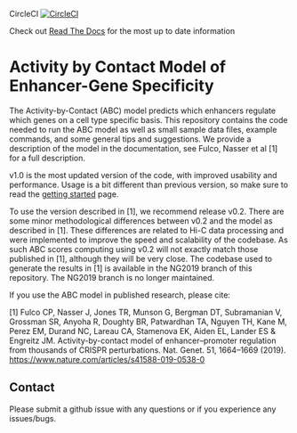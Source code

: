CircleCI [![CircleCI](https://dl.circleci.com/status-badge/img/gh/broadinstitute/ABC-Enhancer-Gene-Prediction/tree/dev.svg?style=svg)](https://dl.circleci.com/status-badge/redirect/gh/broadinstitute/ABC-Enhancer-Gene-Prediction/tree/dev)

Check out [Read The Docs](https://abc-enhancer-gene-prediction.readthedocs.io/en/latest/) for the most up to date information

# Activity by Contact Model of Enhancer-Gene Specificity

The Activity-by-Contact (ABC) model predicts which enhancers regulate which genes on a cell type specific basis. This repository contains the code needed to run the ABC model as well as small sample data files, example commands, and some general tips and suggestions. We provide a description of the model in the documentation, see Fulco, Nasser et al [1] for a full description.

v1.0 is the  most updated version of the code, with improved usability and performance. Usage is a bit different than previous version, so make sure to read the [getting started](https://abc-enhancer-gene-prediction.readthedocs.io/en/latest/usage/getting_started.html#) page.

To use the version described in [1], we recommend release v0.2. There are some minor methodological differences between v0.2 and the model as described in [1]. These differences are related to Hi-C data processing and were implemented to improve the speed and scalability of the codebase. As such ABC scores computing using v0.2 will not exactly match those published in [1], although they will be very close. The codebase used to generate the results in [1] is available in the NG2019 branch of this repository. The NG2019 branch is no longer maintained.

If you use the ABC model in published research, please cite:

[1] Fulco CP, Nasser J, Jones TR, Munson G, Bergman DT, Subramanian V, Grossman SR, Anyoha R, Doughty BR, Patwardhan TA, Nguyen TH, Kane M, Perez EM, Durand NC, Lareau CA, Stamenova EK, Aiden EL, Lander ES & Engreitz JM. Activity-by-contact model of enhancer–promoter regulation from thousands of CRISPR perturbations. Nat. Genet. 51, 1664–1669 (2019). https://www.nature.com/articles/s41588-019-0538-0

## Contact
Please submit a github issue with any questions or if you experience any issues/bugs. 


